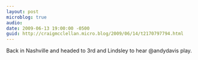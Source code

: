 ```yaml
---
layout: post
microblog: true
audio: 
date: 2009-06-13 19:00:00 -0500
guid: http://craigmcclellan.micro.blog/2009/06/14/t2170797794.html
---
```

Back in Nashville and headed to 3rd and Lindsley to hear @andydavis play.
